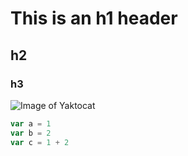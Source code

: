 # This is an h1 header
## h2
### h3
![Image of Yaktocat](https://octodex.github.com/images/yaktocat.png)
```Javascript
var a = 1
var b = 2
var c = 1 + 2
```
